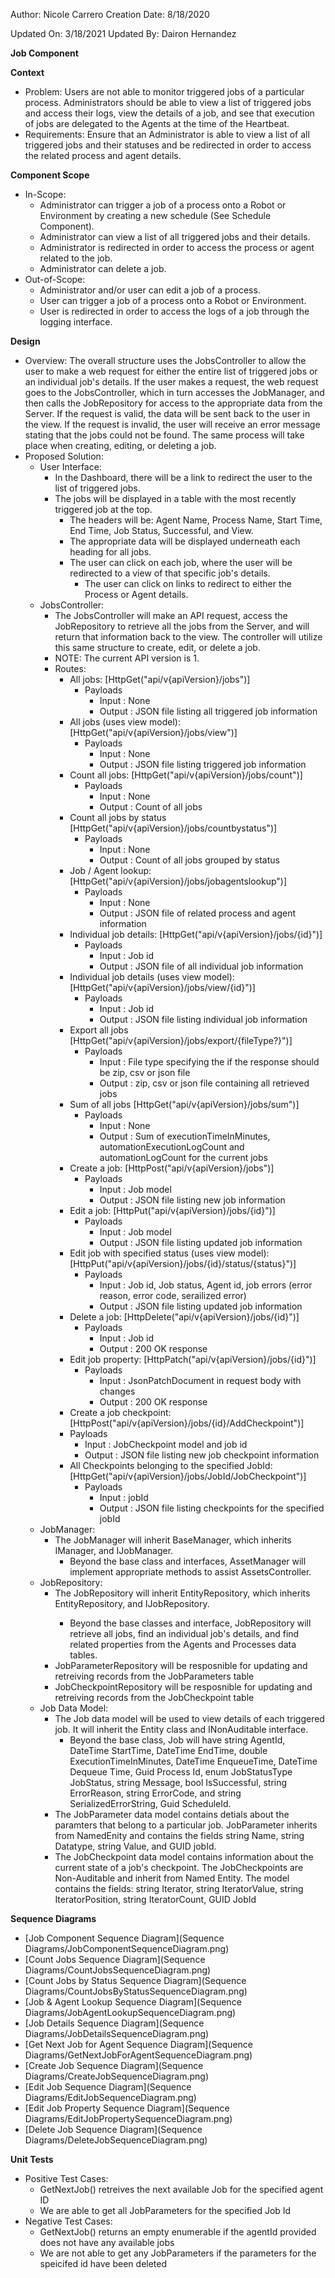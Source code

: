Author: Nicole Carrero
Creation Date: 8/18/2020

Updated On: 3/18/2021
Updated By: Dairon Hernandez

**Job Component**

**Context**

- Problem: Users are not able to monitor triggered jobs of a particular process.  Administrators should be able to view a list of triggered jobs and access their logs, view the details of a job, and see that execution of jobs are delegated to the Agents at the time of the Heartbeat.
- Requirements: Ensure that an Administrator is able to view a list of all triggered jobs and their statuses and be redirected in order to access the related process and agent details.

**Component Scope**

- In-Scope:
  - Administrator can trigger a job of a process onto a Robot or Environment by creating a new schedule (See Schedule Component).
  - Administrator can view a list of all triggered jobs and their details.
  - Administrator is redirected in order to access the process or agent related to the job.
  - Administrator can delete a job.
- Out-of-Scope:
  - Administrator and/or user can edit a job of a process.
  - User can trigger a job of a process onto a Robot or Environment.
  - User is redirected in order to access the logs of a job through the logging interface.

**Design**

- Overview: The overall structure uses the JobsController to allow the user to make a web request for either the entire list of triggered jobs or an individual job's details.  If the user makes a request, the web request goes to the JobsController, which in turn accesses the JobManager, and then calls the JobRepository for access to the appropriate data from the Server.  If the request is valid, the data will be sent back to the user in the view.  If the request is invalid, the user will receive an error message stating that the jobs could not be found.  The same process will take place when creating, editing, or deleting a job.
- Proposed Solution:
  - User Interface:
    - In the Dashboard, there will be a link to redirect the user to the list of triggered jobs.
    - The jobs will be displayed in a table with the most recently triggered job at the top.
      - The headers will be: Agent Name, Process Name, Start Time, End Time, Job Status, Successful, and View.
      - The appropriate data will be displayed underneath each heading for all jobs.
      - The user can click on each job, where the user will be redirected to a view of that specific job's details.
        - The user can click on links to redirect to either the Process or Agent details.
  - JobsController:
    - The JobsController will make an API request, access the JobRepository to retrieve all the jobs from the Server, and will return that information back to the view.  The controller will utilize this same structure to create, edit, or delete a job.
    - NOTE: The current API version is 1.
    - Routes:
      - All jobs: [HttpGet("api/v{apiVersion}/jobs")]
        - Payloads
          - Input : None
          - Output : JSON file listing all triggered job information
      - All jobs (uses view model): [HttpGet("api/v{apiVersion}/jobs/view")]
        - Payloads
          - Input : None
          - Output : JSON file listing triggered job information
      - Count all jobs: [HttpGet("api/v{apiVersion}/jobs/count")]
        - Payloads
          - Input : None
          - Output : Count of all jobs
      - Count all jobs by status [HttpGet("api/v{apiVersion}/jobs/countbystatus")]
        - Payloads
          - Input : None
          - Output : Count of all jobs grouped by status
      - Job / Agent lookup: [HttpGet("api/v{apiVersion}/jobs/jobagentslookup")]
        - Payloads
          - Input : None
          - Output : JSON file of related process and agent information
      - Individual job details: [HttpGet("api/v{apiVersion}/jobs/{id}")]
        - Payloads
          - Input : Job id
          - Output : JSON file of all individual job information
      - Individual job details (uses view model): [HttpGet("api/v{apiVersion}/jobs/view/{id}")]
        - Payloads
          - Input : Job id
          - Output : JSON file listing  individual job information
      - Export all jobs [HttpGet("api/v{apiVersion}/jobs/export/{fileType?}")]
        - Payloads
          - Input : File type specifying the if the response should be zip, csv or json file
          - Output : zip, csv or json file containing all retrieved jobs
      - Sum of all jobs [HttpGet("api/v{apiVersion}/jobs/sum")]
        - Payloads
          - Input : None
          - Output : Sum of executionTimeInMinutes, automationExecutionLogCount and automationLogCount for the current jobs
      - Create a job: [HttpPost("api/v{apiVersion}/jobs")]
        - Payloads
          - Input : Job model
          - Output : JSON file listing new job information
      - Edit a job: [HttpPut("api/v{apiVersion}/jobs/{id}")]
        - Payloads
          - Input : Job model
          - Output : JSON file listing updated job information
      - Edit job with specified status (uses view model): [HttpPut("api/v{apiVersion}/jobs/{id}/status/{status}")]
        - Payloads
          - Input : Job id, Job status, Agent id, job errors (error reason, error code, serailized error)
          - Output : JSON file listing updated job information
      - Delete a job: [HttpDelete("api/v{apiVersion}/jobs/{id}")]
        - Payloads
          - Input : Job id
          - Output : 200 OK response
      - Edit job property: [HttpPatch("api/v{apiVersion}/jobs/{id}")]
        - Payloads
          - Input : JsonPatchDocument in request body with changes
          - Output : 200 OK response
      - Create a job checkpoint: [HttpPost("api/v{apiVersion}/jobs/{id}/AddCheckpoint")]
      - Payloads
        - Input : JobCheckpoint model and job id
        - Output : JSON file listing new job checkpoint information
      - All Checkpoints belonging to the specified JobId: [HttpGet("api/v{apiVersion}/jobs/JobId/JobCheckpoint")]
        - Payloads
          - Input : jobId 
          - Output : JSON file listing checkpoints for the specified jobId
  - JobManager:
    - The JobManager will inherit BaseManager, which inherits IManager, and IJobManager.
      - Beyond the base class and interfaces, AssetManager will implement appropriate methods to assist AssetsController.
  - JobRepository:
    - The JobRepository will inherit EntityRepository<Job>, which inherits EntityRepository, and IJobRepository.
      - Beyond the base classes and interface, JobRepository will retrieve all jobs, find an individual job's details, and find related properties from the Agents and Processes data tables.
    - JobParameterRepository will be resposnible for updating and retreiving records from the JobParameters table
    - JobCheckpointRepository will be resposnible for updating and retreiving records from the JobCheckpoint table
  - Job Data Model:
    - The Job data model will be used to view details of each triggered job.  It will inherit the Entity class and INonAuditable interface.
      - Beyond the base class, Job will have string AgentId, DateTime StartTime, DateTime EndTime, double ExecutionTimeInMinutes, DateTime EnqueueTime, DateTime Dequeue Time, Guid Process Id, enum JobStatusType JobStatus, string Message, bool IsSuccessful, string ErrorReason, string ErrorCode, and string SerializedErrorString, Guid ScheduleId.
    - The JobParameter data model contains detials about the paramters that belong to a particular job. JobParameter inherits from NamedEnity and contains the fields string Name, string Datatype, string Value, and GUID jobId.
    - The JobCheckpoint data model contains information about the current state of a job's checkpoint. The JobCheckpoints are Non-Auditable and inherit from Named Entity. The model contains the fields: string Iterator, string IteratorValue, string IteratorPosition, string IteratorCount, GUID JobId

**Sequence Diagrams**

- [Job Component Sequence Diagram](Sequence Diagrams/JobComponentSequenceDiagram.png)
- [Count Jobs Sequence Diagram](Sequence Diagrams/CountJobsSequenceDiagram.png)
- [Count Jobs by Status Sequence Diagram](Sequence Diagrams/CountJobsByStatusSequenceDiagram.png)
- [Job & Agent Lookup Sequence Diagram](Sequence Diagrams/JobAgentLookupSequenceDiagram.png)
- [Job Details Sequence Diagram](Sequence Diagrams/JobDetailsSequenceDiagram.png)
- [Get Next Job for Agent Sequence Diagram](Sequence Diagrams/GetNextJobForAgentSequenceDiagram.png)
- [Create Job Sequence Diagram](Sequence Diagrams/CreateJobSequenceDiagram.png)
- [Edit Job Sequence Diagram](Sequence Diagrams/EditJobSequenceDiagram.png)
- [Edit Job Property Sequence Diagram](Sequence Diagrams/EditJobPropertySequenceDiagram.png)
- [Delete Job Sequence Diagram](Sequence Diagrams/DeleteJobSequenceDiagram.png)

**Unit Tests**

- Positive Test Cases:
    - GetNextJob() retreives the next available Job for the specified agent ID
    - We are able to get all JobParameters for the specified Job Id
- Negative Test Cases:
    - GetNextJob() returns an empty enumerable if the agentId provided does not have any available jobs
    - We are not able to get any JobParameters if the parameters for the speicifed id have been deleted